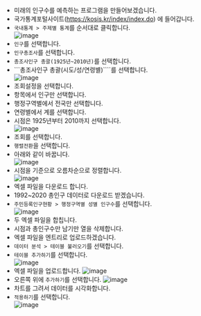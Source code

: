 * 미래의 인구수를 예측하는 프로그램을 만들어보겠습니다.
* 국가통계포털사이트(https://kosis.kr/index/index.do) 에 들어갑니다.
* ```국내통계 > 주제별 통계```를 순서대로 클릭합니다.   
![image](https://github.com/itple-sw/entry-data/assets/76088532/a60bc897-f0cb-4ec5-8808-424d0abeba02)
* ```인구```를 선택합니다.
* ```인구총조사```를 선택합니다.
* ```총조사인구 총괄(1925년~2010년)```를 선택합니다.
* ```총조사인구 총괄(시도/성/연령별)````를 선택합니다.   
![image](https://github.com/itple-sw/entry-data/assets/76088532/cd756de0-9a3e-4118-98c0-02635f210441)
* 조회설정을 선택합니다.
* 항목에서 인구만 선택합니다.
* 행정구역별에서 전국만 선택합니다.
* 연령별에서 계를 선택합니다. 
* 시점은 1925년부터 2010까지 선택합니다.   
![image](https://github.com/itple-sw/entry-data/assets/76088532/9023b139-a809-4644-8292-43c14d3bfbde)
* 조회를 선택합니다.
* ```행렬전환```을 선택합니다.
* 아래와 같이 바꿉니다.   
![image](https://github.com/itple-sw/entry-data/assets/76088532/0e2e6636-8422-4ee3-8f27-a45d4c724793)
* 시점을 기준으로 오름차순으로 정렬합니다.    
![image](https://github.com/itple-sw/entry-data/assets/76088532/542a44b7-1bdb-413e-a862-11625b28dab7)
* 엑셀 파일을 다운로드 합니다.
* 1992~2020 총인구 데이터로 다운로드 받겠습니다.
* ```주민등록인구현황 > 행정구역별 성별 인구수```를 선택합니다.   
![image](https://github.com/itple-sw/entry-data/assets/76088532/cdef79d3-84e6-420c-8328-ea5859ef11e2)
* 두 엑셀 파일을 합칩니다.
* 시점과 총인구수만 남기만 열을 삭제합니다.
* 엑셀 파일을 엔트리로 업로드하겠습니다.
* ```데이터 분석 > 테이블 불러오기```를 선택합니다.
* ```테이블 추가하기```를 선택합니다.    
![image](https://github.com/itple-sw/entry-data/assets/76088532/f0ef5566-17cb-44ee-a0b7-7beb2856fb45)
* 엑셀 파일을 업로드합니다. 
![image](https://github.com/itple-sw/entry-data/assets/76088532/8a02a730-7dbc-486b-8b61-c4d87e7ab625)
* 오른쪽 위에 ```추가하기```를 선택합니다. 
![image](https://github.com/itple-sw/entry-data/assets/76088532/064930a3-0806-4aba-8cae-8408d4d7e258)
* 차트를 그려서 데이터를 시각화합니다.
* ```적용하기```를 선택합니다.   
![image](https://github.com/itple-sw/entry-data/assets/76088532/9140cfee-5bd3-44ba-91fd-ea3379ad2d52)





